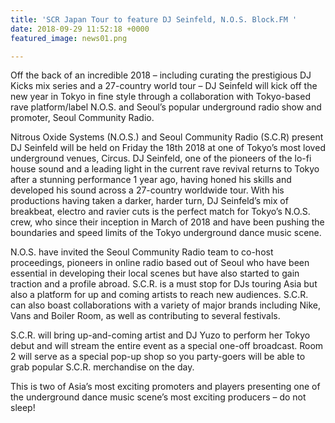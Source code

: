 ```yaml
---
title: 'SCR Japan Tour to feature DJ Seinfeld, N.O.S. Block.FM '
date: 2018-09-29 11:52:18 +0000
featured_image: news01.png

---
```

Off the back of an incredible 2018 – including curating the prestigious DJ Kicks mix series and a 27-country world tour – DJ Seinfeld will kick off the new year in Tokyo in fine style through a collaboration with Tokyo-based rave platform/label N.O.S. and Seoul’s popular underground radio show and promoter, Seoul Community Radio.

Nitrous Oxide Systems (N.O.S.) and Seoul Community Radio (S.C.R) present DJ Seinfeld will be held on Friday the 18th 2018 at one of Tokyo’s most loved underground venues, Circus. DJ Seinfeld, one of the pioneers of the lo-fi house sound and a leading light in the current rave revival returns to Tokyo after a stunning performance 1 year ago, having honed his skills and developed his sound across a 27-country worldwide tour. With his productions having taken a darker, harder turn, DJ Seinfeld’s mix of breakbeat, electro and ravier cuts is the perfect match for Tokyo’s N.O.S. crew, who since their inception in March of 2018 and have been pushing the boundaries and speed limits of the Tokyo underground dance music scene.

N.O.S. have invited the Seoul Community Radio team to co-host proceedings, pioneers in online radio based out of Seoul who have been essential in developing their local scenes but have also started to gain traction and a profile abroad. S.C.R. is a must stop for DJs touring Asia but also a platform for up and coming artists to reach new audiences. S.C.R. can also boast collaborations with a variety of major brands including Nike, Vans and Boiler Room, as well as contributing to several festivals.

S.C.R. will bring up-and-coming artist and DJ Yuzo to perform her Tokyo debut and will stream the entire event as a special one-off broadcast. Room 2 will serve as a special pop-up shop so you party-goers will be able to grab popular S.C.R. merchandise on the day.

This is two of Asia’s most exciting promoters and players presenting one of the underground dance music scene’s most exciting producers – do not sleep!
